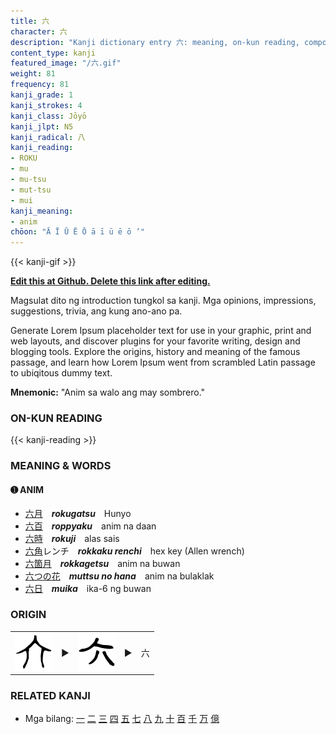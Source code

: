 ```yaml
---
title: 六
character: 六
description: "Kanji dictionary entry 六: meaning, on-kun reading, compounds, origin, related kanji"
content_type: kanji
featured_image: "/六.gif"
weight: 81
frequency: 81
kanji_grade: 1
kanji_strokes: 4
kanji_class: Jōyō
kanji_jlpt: N5
kanji_radical: 八
kanji_reading: 
- ROKU
- mu
- mu-tsu
- mut-tsu
- mui
kanji_meaning:
- anim
chōon: "Ā Ī Ū Ē Ō ā ī ū ē ō ’"
---
```

[//]: # (Don't edit the line below. Kanji animated GIF code is automatically generated.)
{{< kanji-gif >}}

[//]: # (Edit below this line.)

**[Edit this at Github. Delete this link after editing.](https://github.com/tim0g/tim/tree/main/content/kanji/六/index.md)**

Magsulat dito ng introduction tungkol sa kanji. Mga opinions, impressions, suggestions, trivia, ang kung ano-ano pa.

Generate Lorem Ipsum placeholder text for use in your graphic, print and web layouts, and discover plugins for your favorite writing, design and blogging tools. Explore the origins, history and meaning of the famous passage, and learn how Lorem Ipsum went from scrambled Latin passage to ubiqitous dummy text.
 
**Mnemonic:** "Anim sa walo ang may sombrero."

### ON-KUN READING

[//]: # (Don't edit the line below. ON-KUN READING code is automatically generated.)
{{< kanji-reading >}}

### MEANING & WORDS

#### ➊ **ANIM**
  - [六](../六)[月](../月)　***rokugatsu***　Hunyo
  - [六](../六)[百](../百)　***roppyaku***　anim na daan
  - [六](../六)[時](../時)　***rokuji***　alas sais
  - [六](../六)[角](../角)レンチ　***rokkaku renchi***　hex key (Allen wrench)
  - [六](../六)[箇](../箇)[月](../月)　***rokkagetsu***　anim na buwan
  - [六つ](../六)[の](../../nihongo/の)[花](../花)　***muttsu no hana***　anim na bulaklak
  - [六](../六)[日](../日)　***muika***　ika-6 ng buwan


### ORIGIN

<table class="kanji-table"><tr><td>
<img src="60px-六-bronze.svg.png">
</td><td>▶</td><td>
<img src="60px-六-slip.svg.png">
</td><td>▶</td>
<td class="kanji-origin">六</td>
</tr></table>

### RELATED KANJI
- Mga bilang: [一](../一) [二](../二) [三](../三) [四](../四) [五](../五) [七](../七) [八](../八) [九](../九) [十](../十) [百](../百) [千](../千) [万](../万) [億](../億)

